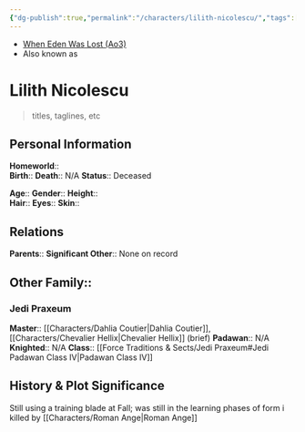 ```yaml
---
{"dg-publish":true,"permalink":"/characters/lilith-nicolescu/","tags":["jedi","jedipraxeum","jedipadawan","newjediorder","formi","classiv","forcesensitive","unfinished"]}
---
```


- [When Eden Was Lost (Ao3)](https://archiveofourown.org/works/19334440/chapters/45992584)
- Also known as 
# Lilith Nicolescu
>titles, taglines, etc

## Personal Information

**Homeworld**::  
**Birth**:: 
**Death**::  N/A
**Status**::  Deceased

**Age**:: 
**Gender**:: 
**Height**::  
**Hair**:: 
**Eyes**:: 
**Skin**:: 

## Relations

**Parents**::
**Significant Other**::  None on record

**Other Family**::
- 

### Jedi Praxeum

**Master**::  [[Characters/Dahlia Coutier\|Dahlia Coutier]], [[Characters/Chevalier Hellix\|Chevalier Hellix]] (brief)
**Padawan**::  N/A
**Knighted**::  N/A
**Class**::  [[Force Traditions & Sects/Jedi Praxeum#Jedi Padawan Class IV\|Padawan Class IV]]

## History & Plot Significance

Still using a training blade at Fall; was still in the learning phases of form i 
killed by [[Characters/Roman Ange\|Roman Ange]]